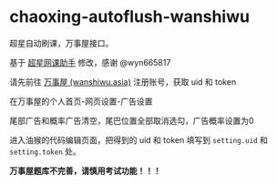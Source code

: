 # chaoxing-autoflush-wanshiwu

超星自动刷课，万事屋接口。

基于 [超星网课助手](https://greasyfork.org/zh-CN/scripts/369625) 修改，感谢 @wyn665817

请先前往 [万事屋 (wanshiwu.asia)](https://wanshiwu.asia) 注册账号，获取 uid 和 token

在万事屋的个人首页-网页设置-广告设置

尾部广告和概率广告清空，尾巴位置全部取消选勾，广告概率设置为0

进入油猴的代码编辑页面，把得到的 uid 和 token 填写到 `setting.uid` 和 `setting.token` 处。

**万事屋题库不完善，请慎用考试功能！！！**
